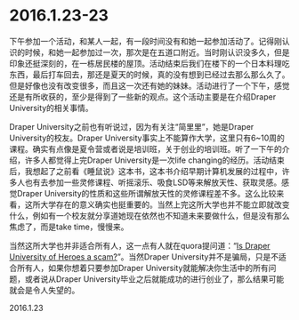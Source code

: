 2016.1.23-23
============
下午参加一个活动，和某人一起，有一段时间没有和她一起参加活动了。记得刚认识的时候，和她一起参加过一次，那次是在五道口附近。当时刚认识没多久，但是印象还挺深刻的，在一栋居民楼的屋顶。活动结束后我们在楼下的一个日本料理吃东西，最后打车回去，那还是夏天的时候，真的没有想到已经过去那么那么久了。但是好像也没有改变很多，而且这一次还有她的妹妹。活动进行了一个下午，感觉还是有所收获的，至少是得到了一些新的观点。这个活动主要是在介绍Draper University的相关事情。

Draper University之前也有听说过，因为有关注“简里里”，她是Draper University的校友。Draper University事实上不能算作大学，这里只有6~10周的课程。确实有点像是夏令营或者说是培训班，关于创业的培训班。听了一下午的介绍，许多人都觉得上完Draper University是一次life changing的经历。活动结束后，我想起了之前看《睡鼠说》这本书，这本书介绍早期计算机发展的过程中，许多人也有去参加一些灵修课程、听摇滚乐、吸食LSD等来解放天性、获取灵感。感觉Draper University的性质和这些所谓解放天性的灵修课程差不多。这么比较来看，这所大学存在的意义确实也挺重要的。当然上完这所大学也并不能立即就改变什么，例如有一个校友就分享道她现在依然也不知道未来要做什么，但是没有那么焦虑了，而是take time，慢慢来。

当然这所大学也并非适合所有人，这一点有人就在quora提问道：“[Is Draper University of Heroes a scam?](https://www.quora.com/Is-Draper-University-of-Heroes-a-scam)”。当然Draper University并不是骗局，只是不适合所有人，如果你想着只要参加Draper University就能解决你生活中的所有问题，或者说从Draper University毕业之后就能成功的进行创业了，那么结果可能就会是令人失望的。

2016.1.23